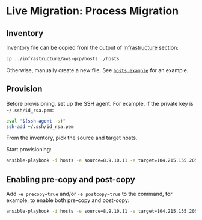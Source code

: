 # Live Migration: Process Migration

## Inventory

Inventory file can be copied from the output of [Infrastructure](../infrastructure) section:

```sh
cp ../infrastructure/aws-gcp/hosts ./hosts
```

Otherwise, manually create a new file. See [`hosts.example`](hosts.example) for an example.

## Provision

Before provisioning, set up the SSH agent. For example, if the private key is `~/.ssh/id_rsa.pem`:

```sh
eval "$(ssh-agent -s)"
ssh-add ~/.ssh/id_rsa.pem
```

From the inventory, pick the source and target hosts.

Start provisioning:

```sh
ansible-playbook -i hosts -e source=8.9.10.11 -e target=104.215.155.205 playbook.yaml
```

## Enabling pre-copy and post-copy

Add `-e precopy=true` and/or `-e postcopy=true` to the command, for example, to enable both pre-copy and post-copy:

```sh
ansible-playbook -i hosts -e source=8.9.10.11 -e target=104.215.155.205 -e precopy=true -e postcopy=true playbook.yaml
```
